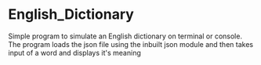 # English_Dictionary
Simple program to simulate an English dictionary on terminal or console. The program loads the json file using the inbuilt json module and then takes
input of a word and displays it's meaning


